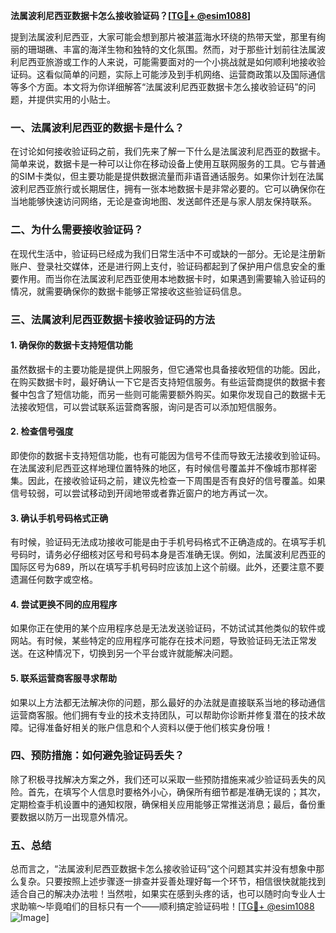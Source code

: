 **法属波利尼西亚数据卡怎么接收验证码？[[TG💪+ @esim1088](https://t.me/s/esim1088)]**

提到法属波利尼西亚，大家可能会想到那片被湛蓝海水环绕的热带天堂，那里有绚丽的珊瑚礁、丰富的海洋生物和独特的文化氛围。然而，对于那些计划前往法属波利尼西亚旅游或工作的人来说，可能需要面对的一个小挑战就是如何顺利地接收验证码。这看似简单的问题，实际上可能涉及到手机网络、运营商政策以及国际通信等多个方面。本文将为你详细解答“法属波利尼西亚数据卡怎么接收验证码”的问题，并提供实用的小贴士。

### 一、法属波利尼西亚的数据卡是什么？

在讨论如何接收验证码之前，我们先来了解一下什么是法属波利尼西亚的数据卡。简单来说，数据卡是一种可以让你在移动设备上使用互联网服务的工具。它与普通的SIM卡类似，但主要功能是提供数据流量而非语音通话服务。如果你计划在法属波利尼西亚旅行或长期居住，拥有一张本地数据卡是非常必要的。它可以确保你在当地能够快速访问网络，无论是查询地图、发送邮件还是与家人朋友保持联系。

### 二、为什么需要接收验证码？

在现代生活中，验证码已经成为我们日常生活中不可或缺的一部分。无论是注册新账户、登录社交媒体，还是进行网上支付，验证码都起到了保护用户信息安全的重要作用。而当你在法属波利尼西亚使用本地数据卡时，如果遇到需要输入验证码的情况，就需要确保你的数据卡能够正常接收这些验证码信息。

### 三、法属波利尼西亚数据卡接收验证码的方法

#### 1. 确保你的数据卡支持短信功能

虽然数据卡的主要功能是提供上网服务，但它通常也具备接收短信的功能。因此，在购买数据卡时，最好确认一下它是否支持短信服务。有些运营商提供的数据卡套餐中包含了短信功能，而另一些则可能需要额外购买。如果你发现自己的数据卡无法接收短信，可以尝试联系运营商客服，询问是否可以添加短信服务。

#### 2. 检查信号强度

即使你的数据卡支持短信功能，也有可能因为信号不佳而导致无法接收到验证码。在法属波利尼西亚这样地理位置特殊的地区，有时候信号覆盖并不像城市那样密集。因此，在接收验证码之前，建议先检查一下周围是否有良好的信号覆盖。如果信号较弱，可以尝试移动到开阔地带或者靠近窗户的地方再试一次。

#### 3. 确认手机号码格式正确

有时候，验证码无法成功接收可能是由于手机号码格式不正确造成的。在填写手机号码时，请务必仔细核对区号和号码本身是否准确无误。例如，法属波利尼西亚的国际区号为689，所以在填写手机号码时应该加上这个前缀。此外，还要注意不要遗漏任何数字或空格。

#### 4. 尝试更换不同的应用程序

如果你正在使用的某个应用程序总是无法发送验证码，不妨试试其他类似的软件或网站。有时候，某些特定的应用程序可能存在技术问题，导致验证码无法正常发送。在这种情况下，切换到另一个平台或许就能解决问题。

#### 5. 联系运营商客服寻求帮助

如果以上方法都无法解决你的问题，那么最好的办法就是直接联系当地的移动通信运营商客服。他们拥有专业的技术支持团队，可以帮助你诊断并修复潜在的技术故障。记得准备好相关的账户信息和个人资料以便于他们核实身份哦！

### 四、预防措施：如何避免验证码丢失？

除了积极寻找解决方案之外，我们还可以采取一些预防措施来减少验证码丢失的风险。首先，在填写个人信息时要格外小心，确保所有细节都是准确无误的；其次，定期检查手机设置中的通知权限，确保相关应用能够正常推送消息；最后，备份重要数据以防万一出现意外情况。

### 五、总结

总而言之，“法属波利尼西亚数据卡怎么接收验证码”这个问题其实并没有想象中那么复杂。只要按照上述步骤逐一排查并妥善处理好每一个环节，相信很快就能找到适合自己的解决办法啦！当然啦，如果实在感到头疼的话，也可以随时向专业人士求助嘛～毕竟咱们的目标只有一个——顺利搞定验证码啦！[[TG💪+ @esim1088](https://t.me/s/esim1088) ![Image](https://i.postimg.cc/4NQfJmqS/Snipaste-2025-05-13-00-14-12.png)]